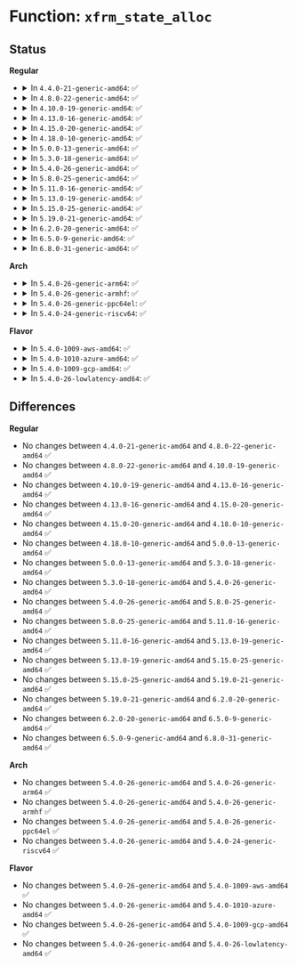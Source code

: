 # Function: <code>xfrm_state_alloc</code>

## Status
<b>Regular</b>
<ul>
<li>
<details>
<summary>In <code>4.4.0-21-generic-amd64</code>: ✅</summary>

```c
struct xfrm_state * xfrm_state_alloc(struct net * net)
```

```json
{
  "name": "xfrm_state_alloc",
  "collision_type": "Unique Global",
  "inline_type": "No",
  "funcs": [
    {
      "addr": 18446744071586939152,
      "name": "xfrm_state_alloc",
      "external": true,
      "loc": "net/xfrm/xfrm_state.c:468",
      "file": "net/xfrm/xfrm_state.c",
      "inline": "seen, unknown",
      "caller_inline": [],
      "caller_func": [
        "net/xfrm/xfrm_state.c:__find_acq_core",
        "net/xfrm/xfrm_state.c:xfrm_state_find"
      ]
    }
  ],
  "symbols": [
    {
      "addr": 18446744071586939152,
      "name": "xfrm_state_alloc",
      "section": ".text",
      "bind": "STB_GLOBAL",
      "size": 313
    }
  ]
}
```
</details>
</li>
<li>
<details>
<summary>In <code>4.8.0-22-generic-amd64</code>: ✅</summary>

```c
struct xfrm_state * xfrm_state_alloc(struct net * net)
```

```json
{
  "name": "xfrm_state_alloc",
  "collision_type": "Unique Global",
  "inline_type": "No",
  "funcs": [
    {
      "addr": 18446744071587386416,
      "name": "xfrm_state_alloc",
      "external": true,
      "loc": "net/xfrm/xfrm_state.c:469",
      "file": "net/xfrm/xfrm_state.c",
      "inline": "seen, unknown",
      "caller_inline": [],
      "caller_func": [
        "net/xfrm/xfrm_state.c:__find_acq_core",
        "net/xfrm/xfrm_state.c:xfrm_state_find"
      ]
    }
  ],
  "symbols": [
    {
      "addr": 18446744071587386416,
      "name": "xfrm_state_alloc",
      "section": ".text",
      "bind": "STB_GLOBAL",
      "size": 304
    }
  ]
}
```
</details>
</li>
<li>
<details>
<summary>In <code>4.10.0-19-generic-amd64</code>: ✅</summary>

```c
struct xfrm_state * xfrm_state_alloc(struct net * net)
```

```json
{
  "name": "xfrm_state_alloc",
  "collision_type": "Unique Global",
  "inline_type": "No",
  "funcs": [
    {
      "addr": 18446744071587589520,
      "name": "xfrm_state_alloc",
      "external": true,
      "loc": "net/xfrm/xfrm_state.c:480",
      "file": "net/xfrm/xfrm_state.c",
      "inline": "seen, unknown",
      "caller_inline": [],
      "caller_func": [
        "net/xfrm/xfrm_state.c:__find_acq_core",
        "net/xfrm/xfrm_state.c:xfrm_state_find"
      ]
    }
  ],
  "symbols": [
    {
      "addr": 18446744071587589520,
      "name": "xfrm_state_alloc",
      "section": ".text",
      "bind": "STB_GLOBAL",
      "size": 304
    }
  ]
}
```
</details>
</li>
<li>
<details>
<summary>In <code>4.13.0-16-generic-amd64</code>: ✅</summary>

```c
struct xfrm_state * xfrm_state_alloc(struct net * net)
```

```json
{
  "name": "xfrm_state_alloc",
  "collision_type": "Unique Global",
  "inline_type": "No",
  "funcs": [
    {
      "addr": 18446744071587736224,
      "name": "xfrm_state_alloc",
      "external": true,
      "loc": "net/xfrm/xfrm_state.c:553",
      "file": "net/xfrm/xfrm_state.c",
      "inline": "seen, unknown",
      "caller_inline": [],
      "caller_func": [
        "net/xfrm/xfrm_state.c:__find_acq_core",
        "net/xfrm/xfrm_state.c:xfrm_state_find"
      ]
    }
  ],
  "symbols": [
    {
      "addr": 18446744071587736224,
      "name": "xfrm_state_alloc",
      "section": ".text",
      "bind": "STB_GLOBAL",
      "size": 295
    }
  ]
}
```
</details>
</li>
<li>
<details>
<summary>In <code>4.15.0-20-generic-amd64</code>: ✅</summary>

```c
struct xfrm_state * xfrm_state_alloc(struct net * net)
```

```json
{
  "name": "xfrm_state_alloc",
  "collision_type": "Unique Global",
  "inline_type": "No",
  "funcs": [
    {
      "addr": 18446744071588263312,
      "name": "xfrm_state_alloc",
      "external": true,
      "loc": "net/xfrm/xfrm_state.c:562",
      "file": "net/xfrm/xfrm_state.c",
      "inline": "seen, unknown",
      "caller_inline": [],
      "caller_func": [
        "net/xfrm/xfrm_state.c:__find_acq_core",
        "net/xfrm/xfrm_state.c:xfrm_state_find"
      ]
    }
  ],
  "symbols": [
    {
      "addr": 18446744071588263312,
      "name": "xfrm_state_alloc",
      "section": ".text",
      "bind": "STB_GLOBAL",
      "size": 285
    }
  ]
}
```
</details>
</li>
<li>
<details>
<summary>In <code>4.18.0-10-generic-amd64</code>: ✅</summary>

```c
struct xfrm_state * xfrm_state_alloc(struct net * net)
```

```json
{
  "name": "xfrm_state_alloc",
  "collision_type": "Unique Global",
  "inline_type": "No",
  "funcs": [
    {
      "addr": 18446744071588613712,
      "name": "xfrm_state_alloc",
      "external": true,
      "loc": "net/xfrm/xfrm_state.c:563",
      "file": "net/xfrm/xfrm_state.c",
      "inline": "seen, unknown",
      "caller_inline": [],
      "caller_func": [
        "net/xfrm/xfrm_state.c:__find_acq_core",
        "net/xfrm/xfrm_state.c:xfrm_state_find"
      ]
    }
  ],
  "symbols": [
    {
      "addr": 18446744071588613712,
      "name": "xfrm_state_alloc",
      "section": ".text",
      "bind": "STB_GLOBAL",
      "size": 284
    }
  ]
}
```
</details>
</li>
<li>
<details>
<summary>In <code>5.0.0-13-generic-amd64</code>: ✅</summary>

```c
struct xfrm_state * xfrm_state_alloc(struct net * net)
```

```json
{
  "name": "xfrm_state_alloc",
  "collision_type": "Unique Global",
  "inline_type": "No",
  "funcs": [
    {
      "addr": 18446744071588823968,
      "name": "xfrm_state_alloc",
      "external": true,
      "loc": "net/xfrm/xfrm_state.c:569",
      "file": "net/xfrm/xfrm_state.c",
      "inline": "seen, unknown",
      "caller_inline": [],
      "caller_func": [
        "net/xfrm/xfrm_state.c:__find_acq_core",
        "net/xfrm/xfrm_state.c:xfrm_state_find"
      ]
    }
  ],
  "symbols": [
    {
      "addr": 18446744071588823968,
      "name": "xfrm_state_alloc",
      "section": ".text",
      "bind": "STB_GLOBAL",
      "size": 284
    }
  ]
}
```
</details>
</li>
<li>
<details>
<summary>In <code>5.3.0-18-generic-amd64</code>: ✅</summary>

```c
struct xfrm_state * xfrm_state_alloc(struct net * net)
```

```json
{
  "name": "xfrm_state_alloc",
  "collision_type": "Unique Global",
  "inline_type": "No",
  "funcs": [
    {
      "addr": 18446744071589257392,
      "name": "xfrm_state_alloc",
      "external": true,
      "loc": "net/xfrm/xfrm_state.c:609",
      "file": "net/xfrm/xfrm_state.c",
      "inline": "seen, unknown",
      "caller_inline": [],
      "caller_func": [
        "net/xfrm/xfrm_state.c:__find_acq_core",
        "net/xfrm/xfrm_state.c:xfrm_state_find"
      ]
    }
  ],
  "symbols": [
    {
      "addr": 18446744071589257392,
      "name": "xfrm_state_alloc",
      "section": ".text",
      "bind": "STB_GLOBAL",
      "size": 293
    }
  ]
}
```
</details>
</li>
<li>
<details>
<summary>In <code>5.4.0-26-generic-amd64</code>: ✅</summary>

```c
struct xfrm_state * xfrm_state_alloc(struct net * net)
```

```json
{
  "name": "xfrm_state_alloc",
  "collision_type": "Unique Global",
  "inline_type": "No",
  "funcs": [
    {
      "addr": 18446744071589482272,
      "name": "xfrm_state_alloc",
      "external": true,
      "loc": "net/xfrm/xfrm_state.c:611",
      "file": "net/xfrm/xfrm_state.c",
      "inline": "seen, unknown",
      "caller_inline": [],
      "caller_func": [
        "net/xfrm/xfrm_state.c:__find_acq_core",
        "net/xfrm/xfrm_state.c:xfrm_state_find"
      ]
    }
  ],
  "symbols": [
    {
      "addr": 18446744071589482272,
      "name": "xfrm_state_alloc",
      "section": ".text",
      "bind": "STB_GLOBAL",
      "size": 293
    }
  ]
}
```
</details>
</li>
<li>
<details>
<summary>In <code>5.8.0-25-generic-amd64</code>: ✅</summary>

```c
struct xfrm_state * xfrm_state_alloc(struct net * net)
```

```json
{
  "name": "xfrm_state_alloc",
  "collision_type": "Unique Global",
  "inline_type": "No",
  "funcs": [
    {
      "addr": 18446744071590472528,
      "name": "xfrm_state_alloc",
      "external": true,
      "loc": "net/xfrm/xfrm_state.c:611",
      "file": "net/xfrm/xfrm_state.c",
      "inline": "seen, unknown",
      "caller_inline": [],
      "caller_func": [
        "net/xfrm/xfrm_state.c:__find_acq_core",
        "net/xfrm/xfrm_state.c:xfrm_state_find"
      ]
    }
  ],
  "symbols": [
    {
      "addr": 18446744071590472528,
      "name": "xfrm_state_alloc",
      "section": ".text",
      "bind": "STB_GLOBAL",
      "size": 293
    }
  ]
}
```
</details>
</li>
<li>
<details>
<summary>In <code>5.11.0-16-generic-amd64</code>: ✅</summary>

```c
struct xfrm_state * xfrm_state_alloc(struct net * net)
```

```json
{
  "name": "xfrm_state_alloc",
  "collision_type": "Unique Global",
  "inline_type": "No",
  "funcs": [
    {
      "addr": 18446744071590530352,
      "name": "xfrm_state_alloc",
      "external": true,
      "loc": "net/xfrm/xfrm_state.c:611",
      "file": "net/xfrm/xfrm_state.c",
      "inline": "seen, unknown",
      "caller_inline": [],
      "caller_func": [
        "net/xfrm/xfrm_state.c:__find_acq_core",
        "net/xfrm/xfrm_state.c:xfrm_state_find"
      ]
    }
  ],
  "symbols": [
    {
      "addr": 18446744071590530352,
      "name": "xfrm_state_alloc",
      "section": ".text",
      "bind": "STB_GLOBAL",
      "size": 293
    }
  ]
}
```
</details>
</li>
<li>
<details>
<summary>In <code>5.13.0-19-generic-amd64</code>: ✅</summary>

```c
struct xfrm_state * xfrm_state_alloc(struct net * net)
```

```json
{
  "name": "xfrm_state_alloc",
  "collision_type": "Unique Global",
  "inline_type": "No",
  "funcs": [
    {
      "addr": 18446744071590455632,
      "name": "xfrm_state_alloc",
      "external": true,
      "loc": "net/xfrm/xfrm_state.c:610",
      "file": "net/xfrm/xfrm_state.c",
      "inline": "seen, unknown",
      "caller_inline": [],
      "caller_func": [
        "net/xfrm/xfrm_state.c:__find_acq_core",
        "net/xfrm/xfrm_state.c:xfrm_state_find"
      ]
    }
  ],
  "symbols": [
    {
      "addr": 18446744071590455632,
      "name": "xfrm_state_alloc",
      "section": ".text",
      "bind": "STB_GLOBAL",
      "size": 293
    }
  ]
}
```
</details>
</li>
<li>
<details>
<summary>In <code>5.15.0-25-generic-amd64</code>: ✅</summary>

```c
struct xfrm_state * xfrm_state_alloc(struct net * net)
```

```json
{
  "name": "xfrm_state_alloc",
  "collision_type": "Unique Global",
  "inline_type": "No",
  "funcs": [
    {
      "addr": 18446744071591258096,
      "name": "xfrm_state_alloc",
      "external": true,
      "loc": "net/xfrm/xfrm_state.c:631",
      "file": "net/xfrm/xfrm_state.c",
      "inline": "seen, unknown",
      "caller_inline": [],
      "caller_func": [
        "net/xfrm/xfrm_state.c:__find_acq_core",
        "net/xfrm/xfrm_state.c:xfrm_state_find"
      ]
    }
  ],
  "symbols": [
    {
      "addr": 18446744071591258096,
      "name": "xfrm_state_alloc",
      "section": ".text",
      "bind": "STB_GLOBAL",
      "size": 311
    }
  ]
}
```
</details>
</li>
<li>
<details>
<summary>In <code>5.19.0-21-generic-amd64</code>: ✅</summary>

```c
struct xfrm_state * xfrm_state_alloc(struct net * net)
```

```json
{
  "name": "xfrm_state_alloc",
  "collision_type": "Unique Global",
  "inline_type": "No",
  "funcs": [
    {
      "addr": 18446744071592923328,
      "name": "xfrm_state_alloc",
      "external": true,
      "loc": "net/xfrm/xfrm_state.c:632",
      "file": "net/xfrm/xfrm_state.c",
      "inline": "seen, unknown",
      "caller_inline": [],
      "caller_func": [
        "net/xfrm/xfrm_state.c:__find_acq_core",
        "net/xfrm/xfrm_state.c:xfrm_state_find"
      ]
    }
  ],
  "symbols": [
    {
      "addr": 18446744071592923328,
      "name": "xfrm_state_alloc",
      "section": ".text",
      "bind": "STB_GLOBAL",
      "size": 305
    }
  ]
}
```
</details>
</li>
<li>
<details>
<summary>In <code>6.2.0-20-generic-amd64</code>: ✅</summary>

```c
struct xfrm_state * xfrm_state_alloc(struct net * net)
```

```json
{
  "name": "xfrm_state_alloc",
  "collision_type": "Unique Global",
  "inline_type": "No",
  "funcs": [
    {
      "addr": 18446744071594804528,
      "name": "xfrm_state_alloc",
      "external": true,
      "loc": "net/xfrm/xfrm_state.c:655",
      "file": "net/xfrm/xfrm_state.c",
      "inline": "seen, unknown",
      "caller_inline": [],
      "caller_func": [
        "net/xfrm/xfrm_state.c:__find_acq_core",
        "net/xfrm/xfrm_state.c:xfrm_state_find"
      ]
    }
  ],
  "symbols": [
    {
      "addr": 18446744071594804528,
      "name": "xfrm_state_alloc",
      "section": ".text",
      "bind": "STB_GLOBAL",
      "size": 305
    }
  ]
}
```
</details>
</li>
<li>
<details>
<summary>In <code>6.5.0-9-generic-amd64</code>: ✅</summary>

```c
struct xfrm_state * xfrm_state_alloc(struct net * net)
```

```json
{
  "name": "xfrm_state_alloc",
  "collision_type": "Unique Global",
  "inline_type": "No",
  "funcs": [
    {
      "addr": 18446744071595196192,
      "name": "xfrm_state_alloc",
      "external": true,
      "loc": "net/xfrm/xfrm_state.c:655",
      "file": "net/xfrm/xfrm_state.c",
      "inline": "seen, unknown",
      "caller_inline": [],
      "caller_func": [
        "net/xfrm/xfrm_state.c:__find_acq_core",
        "net/xfrm/xfrm_state.c:xfrm_state_find"
      ]
    }
  ],
  "symbols": [
    {
      "addr": 18446744071595196192,
      "name": "xfrm_state_alloc",
      "section": ".text",
      "bind": "STB_GLOBAL",
      "size": 305
    }
  ]
}
```
</details>
</li>
<li>
<details>
<summary>In <code>6.8.0-31-generic-amd64</code>: ✅</summary>

```c
struct xfrm_state * xfrm_state_alloc(struct net * net)
```

```json
{
  "name": "xfrm_state_alloc",
  "collision_type": "Unique Global",
  "inline_type": "No",
  "funcs": [
    {
      "addr": 18446744071596036752,
      "name": "xfrm_state_alloc",
      "external": true,
      "loc": "net/xfrm/xfrm_state.c:655",
      "file": "net/xfrm/xfrm_state.c",
      "inline": "seen, unknown",
      "caller_inline": [],
      "caller_func": [
        "net/xfrm/xfrm_state.c:__find_acq_core",
        "net/xfrm/xfrm_state.c:xfrm_state_find"
      ]
    }
  ],
  "symbols": [
    {
      "addr": 18446744071596036752,
      "name": "xfrm_state_alloc",
      "section": ".text",
      "bind": "STB_GLOBAL",
      "size": 305
    }
  ]
}
```
</details>
</li>
</ul>
<b>Arch</b>
<ul>
<li>
<details>
<summary>In <code>5.4.0-26-generic-arm64</code>: ✅</summary>

```c
struct xfrm_state * xfrm_state_alloc(struct net * net)
```

```json
{
  "name": "xfrm_state_alloc",
  "collision_type": "Unique Global",
  "inline_type": "No",
  "funcs": [
    {
      "addr": 18446603336503142232,
      "name": "xfrm_state_alloc",
      "external": true,
      "loc": "net/xfrm/xfrm_state.c:611",
      "file": "net/xfrm/xfrm_state.c",
      "inline": "seen, unknown",
      "caller_inline": [],
      "caller_func": [
        "net/xfrm/xfrm_state.c:xfrm_state_find"
      ]
    }
  ],
  "symbols": [
    {
      "addr": 18446603336503142232,
      "name": "xfrm_state_alloc",
      "section": ".text",
      "bind": "STB_GLOBAL",
      "size": 192
    }
  ]
}
```
</details>
</li>
<li>
<details>
<summary>In <code>5.4.0-26-generic-armhf</code>: ✅</summary>

```c
struct xfrm_state * xfrm_state_alloc(struct net * net)
```

```json
{
  "name": "xfrm_state_alloc",
  "collision_type": "Unique Global",
  "inline_type": "No",
  "funcs": [
    {
      "addr": 3235821636,
      "name": "xfrm_state_alloc",
      "external": true,
      "loc": "net/xfrm/xfrm_state.c:611",
      "file": "net/xfrm/xfrm_state.c",
      "inline": "seen, unknown",
      "caller_inline": [],
      "caller_func": [
        "net/xfrm/xfrm_state.c:__find_acq_core",
        "net/xfrm/xfrm_state.c:xfrm_state_find"
      ]
    }
  ],
  "symbols": [
    {
      "addr": 3235821636,
      "name": "xfrm_state_alloc",
      "section": ".text",
      "bind": "STB_GLOBAL",
      "size": 236
    }
  ]
}
```
</details>
</li>
<li>
<details>
<summary>In <code>5.4.0-26-generic-ppc64el</code>: ✅</summary>

```c
struct xfrm_state * xfrm_state_alloc(struct net * net)
```

```json
{
  "name": "xfrm_state_alloc",
  "collision_type": "Unique Global",
  "inline_type": "No",
  "funcs": [
    {
      "addr": 13835058055296864752,
      "name": "xfrm_state_alloc",
      "external": true,
      "loc": "net/xfrm/xfrm_state.c:611",
      "file": "net/xfrm/xfrm_state.c",
      "inline": "seen, unknown",
      "caller_inline": [],
      "caller_func": [
        "net/xfrm/xfrm_state.c:xfrm_state_find"
      ]
    }
  ],
  "symbols": [
    {
      "addr": 13835058055296864752,
      "name": "xfrm_state_alloc",
      "section": ".text",
      "bind": "STB_GLOBAL",
      "size": 260
    }
  ]
}
```
</details>
</li>
<li>
<details>
<summary>In <code>5.4.0-24-generic-riscv64</code>: ✅</summary>

```c
struct xfrm_state * xfrm_state_alloc(struct net * net)
```

```json
{
  "name": "xfrm_state_alloc",
  "collision_type": "Unique Global",
  "inline_type": "No",
  "funcs": [
    {
      "addr": 18446743936279186972,
      "name": "xfrm_state_alloc",
      "external": true,
      "loc": "net/xfrm/xfrm_state.c:611",
      "file": "net/xfrm/xfrm_state.c",
      "inline": "seen, unknown",
      "caller_inline": [],
      "caller_func": [
        "net/xfrm/xfrm_state.c:xfrm_state_find"
      ]
    }
  ],
  "symbols": [
    {
      "addr": 18446743936279186972,
      "name": "xfrm_state_alloc",
      "section": ".text",
      "bind": "STB_GLOBAL",
      "size": 202
    }
  ]
}
```
</details>
</li>
</ul>
<b>Flavor</b>
<ul>
<li>
<details>
<summary>In <code>5.4.0-1009-aws-amd64</code>: ✅</summary>

```c
struct xfrm_state * xfrm_state_alloc(struct net * net)
```

```json
{
  "name": "xfrm_state_alloc",
  "collision_type": "Unique Global",
  "inline_type": "No",
  "funcs": [
    {
      "addr": 18446744071589086640,
      "name": "xfrm_state_alloc",
      "external": true,
      "loc": "net/xfrm/xfrm_state.c:611",
      "file": "net/xfrm/xfrm_state.c",
      "inline": "seen, unknown",
      "caller_inline": [],
      "caller_func": [
        "net/xfrm/xfrm_state.c:__find_acq_core",
        "net/xfrm/xfrm_state.c:xfrm_state_find"
      ]
    }
  ],
  "symbols": [
    {
      "addr": 18446744071589086640,
      "name": "xfrm_state_alloc",
      "section": ".text",
      "bind": "STB_GLOBAL",
      "size": 293
    }
  ]
}
```
</details>
</li>
<li>
<details>
<summary>In <code>5.4.0-1010-azure-amd64</code>: ✅</summary>

```c
struct xfrm_state * xfrm_state_alloc(struct net * net)
```

```json
{
  "name": "xfrm_state_alloc",
  "collision_type": "Unique Global",
  "inline_type": "No",
  "funcs": [
    {
      "addr": 18446744071588811680,
      "name": "xfrm_state_alloc",
      "external": true,
      "loc": "net/xfrm/xfrm_state.c:611",
      "file": "net/xfrm/xfrm_state.c",
      "inline": "seen, unknown",
      "caller_inline": [],
      "caller_func": [
        "net/xfrm/xfrm_state.c:__find_acq_core",
        "net/xfrm/xfrm_state.c:xfrm_state_find"
      ]
    }
  ],
  "symbols": [
    {
      "addr": 18446744071588811680,
      "name": "xfrm_state_alloc",
      "section": ".text",
      "bind": "STB_GLOBAL",
      "size": 293
    }
  ]
}
```
</details>
</li>
<li>
<details>
<summary>In <code>5.4.0-1009-gcp-amd64</code>: ✅</summary>

```c
struct xfrm_state * xfrm_state_alloc(struct net * net)
```

```json
{
  "name": "xfrm_state_alloc",
  "collision_type": "Unique Global",
  "inline_type": "No",
  "funcs": [
    {
      "addr": 18446744071589523504,
      "name": "xfrm_state_alloc",
      "external": true,
      "loc": "net/xfrm/xfrm_state.c:611",
      "file": "net/xfrm/xfrm_state.c",
      "inline": "seen, unknown",
      "caller_inline": [],
      "caller_func": [
        "net/xfrm/xfrm_state.c:__find_acq_core",
        "net/xfrm/xfrm_state.c:xfrm_state_find"
      ]
    }
  ],
  "symbols": [
    {
      "addr": 18446744071589523504,
      "name": "xfrm_state_alloc",
      "section": ".text",
      "bind": "STB_GLOBAL",
      "size": 293
    }
  ]
}
```
</details>
</li>
<li>
<details>
<summary>In <code>5.4.0-26-lowlatency-amd64</code>: ✅</summary>

```c
struct xfrm_state * xfrm_state_alloc(struct net * net)
```

```json
{
  "name": "xfrm_state_alloc",
  "collision_type": "Unique Global",
  "inline_type": "No",
  "funcs": [
    {
      "addr": 18446744071589569168,
      "name": "xfrm_state_alloc",
      "external": true,
      "loc": "net/xfrm/xfrm_state.c:611",
      "file": "net/xfrm/xfrm_state.c",
      "inline": "seen, unknown",
      "caller_inline": [],
      "caller_func": [
        "net/xfrm/xfrm_state.c:__find_acq_core",
        "net/xfrm/xfrm_state.c:xfrm_state_find"
      ]
    }
  ],
  "symbols": [
    {
      "addr": 18446744071589569168,
      "name": "xfrm_state_alloc",
      "section": ".text",
      "bind": "STB_GLOBAL",
      "size": 293
    }
  ]
}
```
</details>
</li>
</ul>

## Differences
<b>Regular</b>
<ul>
<li>
No changes between <code>4.4.0-21-generic-amd64</code> and <code>4.8.0-22-generic-amd64</code> ✅
</li>
<li>
No changes between <code>4.8.0-22-generic-amd64</code> and <code>4.10.0-19-generic-amd64</code> ✅
</li>
<li>
No changes between <code>4.10.0-19-generic-amd64</code> and <code>4.13.0-16-generic-amd64</code> ✅
</li>
<li>
No changes between <code>4.13.0-16-generic-amd64</code> and <code>4.15.0-20-generic-amd64</code> ✅
</li>
<li>
No changes between <code>4.15.0-20-generic-amd64</code> and <code>4.18.0-10-generic-amd64</code> ✅
</li>
<li>
No changes between <code>4.18.0-10-generic-amd64</code> and <code>5.0.0-13-generic-amd64</code> ✅
</li>
<li>
No changes between <code>5.0.0-13-generic-amd64</code> and <code>5.3.0-18-generic-amd64</code> ✅
</li>
<li>
No changes between <code>5.3.0-18-generic-amd64</code> and <code>5.4.0-26-generic-amd64</code> ✅
</li>
<li>
No changes between <code>5.4.0-26-generic-amd64</code> and <code>5.8.0-25-generic-amd64</code> ✅
</li>
<li>
No changes between <code>5.8.0-25-generic-amd64</code> and <code>5.11.0-16-generic-amd64</code> ✅
</li>
<li>
No changes between <code>5.11.0-16-generic-amd64</code> and <code>5.13.0-19-generic-amd64</code> ✅
</li>
<li>
No changes between <code>5.13.0-19-generic-amd64</code> and <code>5.15.0-25-generic-amd64</code> ✅
</li>
<li>
No changes between <code>5.15.0-25-generic-amd64</code> and <code>5.19.0-21-generic-amd64</code> ✅
</li>
<li>
No changes between <code>5.19.0-21-generic-amd64</code> and <code>6.2.0-20-generic-amd64</code> ✅
</li>
<li>
No changes between <code>6.2.0-20-generic-amd64</code> and <code>6.5.0-9-generic-amd64</code> ✅
</li>
<li>
No changes between <code>6.5.0-9-generic-amd64</code> and <code>6.8.0-31-generic-amd64</code> ✅
</li>
</ul>
<b>Arch</b>
<ul>
<li>
No changes between <code>5.4.0-26-generic-amd64</code> and <code>5.4.0-26-generic-arm64</code> ✅
</li>
<li>
No changes between <code>5.4.0-26-generic-amd64</code> and <code>5.4.0-26-generic-armhf</code> ✅
</li>
<li>
No changes between <code>5.4.0-26-generic-amd64</code> and <code>5.4.0-26-generic-ppc64el</code> ✅
</li>
<li>
No changes between <code>5.4.0-26-generic-amd64</code> and <code>5.4.0-24-generic-riscv64</code> ✅
</li>
</ul>
<b>Flavor</b>
<ul>
<li>
No changes between <code>5.4.0-26-generic-amd64</code> and <code>5.4.0-1009-aws-amd64</code> ✅
</li>
<li>
No changes between <code>5.4.0-26-generic-amd64</code> and <code>5.4.0-1010-azure-amd64</code> ✅
</li>
<li>
No changes between <code>5.4.0-26-generic-amd64</code> and <code>5.4.0-1009-gcp-amd64</code> ✅
</li>
<li>
No changes between <code>5.4.0-26-generic-amd64</code> and <code>5.4.0-26-lowlatency-amd64</code> ✅
</li>
</ul>
